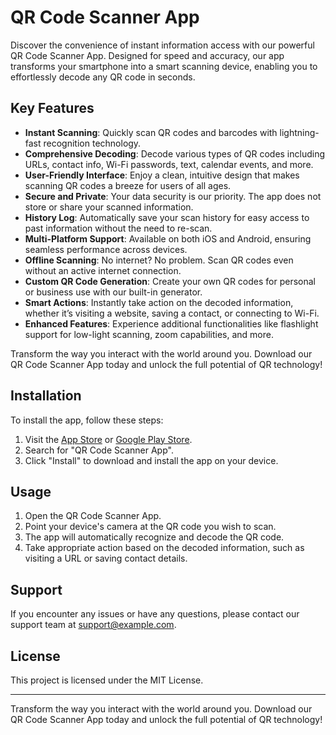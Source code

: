 # QR Code Scanner App

Discover the convenience of instant information access with our powerful QR Code Scanner App. Designed for speed and accuracy, our app transforms your smartphone into a smart scanning device, enabling you to effortlessly decode any QR code in seconds.

## Key Features

- **Instant Scanning**: Quickly scan QR codes and barcodes with lightning-fast recognition technology.
- **Comprehensive Decoding**: Decode various types of QR codes including URLs, contact info, Wi-Fi passwords, text, calendar events, and more.
- **User-Friendly Interface**: Enjoy a clean, intuitive design that makes scanning QR codes a breeze for users of all ages.
- **Secure and Private**: Your data security is our priority. The app does not store or share your scanned information.
- **History Log**: Automatically save your scan history for easy access to past information without the need to re-scan.
- **Multi-Platform Support**: Available on both iOS and Android, ensuring seamless performance across devices.
- **Offline Scanning**: No internet? No problem. Scan QR codes even without an active internet connection.
- **Custom QR Code Generation**: Create your own QR codes for personal or business use with our built-in generator.
- **Smart Actions**: Instantly take action on the decoded information, whether it’s visiting a website, saving a contact, or connecting to Wi-Fi.
- **Enhanced Features**: Experience additional functionalities like flashlight support for low-light scanning, zoom capabilities, and more.

Transform the way you interact with the world around you. Download our QR Code Scanner App today and unlock the full potential of QR technology!

## Installation

To install the app, follow these steps:

1. Visit the [App Store](#) or [Google Play Store](#).
2. Search for "QR Code Scanner App".
3. Click "Install" to download and install the app on your device.

## Usage

1. Open the QR Code Scanner App.
2. Point your device's camera at the QR code you wish to scan.
3. The app will automatically recognize and decode the QR code.
4. Take appropriate action based on the decoded information, such as visiting a URL or saving contact details.

## Support

If you encounter any issues or have any questions, please contact our support team at [support@example.com](mailto:khalidhassan3011@gmail.com).

## License

This project is licensed under the MIT License.

---

Transform the way you interact with the world around you. Download our QR Code Scanner App today and unlock the full potential of QR technology!
